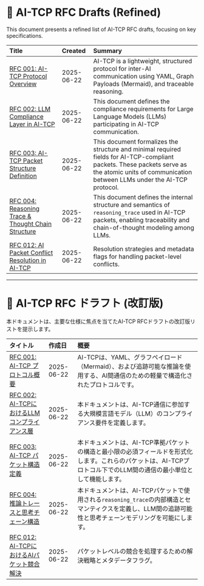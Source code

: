 # 📑 AI-TCP RFC Drafts (Refined)

This document presents a refined list of AI-TCP RFC drafts, focusing on key specifications.

| Title | Created | Summary |
| :---- | :------ | :------ |
| [RFC 001: AI-TCP Protocol Overview](001_ai_tcp_overview.md) | 2025-06-22 | AI-TCP is a lightweight, structured protocol for inter-AI communication using YAML, Graph Payloads (Mermaid), and traceable reasoning. |
| [RFC 002: LLM Compliance Layer in AI-TCP](002_llm_compliance.md) | 2025-06-22 | This document defines the compliance requirements for Large Language Models (LLMs) participating in AI-TCP communication. |
| [RFC 003: AI-TCP Packet Structure Definition](003_packet_definition.md) | 2025-06-22 | This document formalizes the structure and minimal required fields for AI-TCP-compliant packets. These packets serve as the atomic units of communication between LLMs under the AI-TCP protocol. |
| [RFC 004: Reasoning Trace & Thought Chain Structure](004_reasoning_trace_structure.md) | 2025-06-22 | This document defines the internal structure and semantics of `reasoning_trace` used in AI-TCP packets, enabling traceability and chain-of-thought modeling among LLMs. |
| [RFC 012: AI Packet Conflict Resolution in AI-TCP](../012_conflict_resolution.md) | 2025-06-22 | Resolution strategies and metadata flags for handling packet-level conflicts. |

---

# 📑 AI-TCP RFC ドラフト (改訂版)

本ドキュメントは、主要な仕様に焦点を当てたAI-TCP RFCドラフトの改訂版リストを提示します。

| タイトル | 作成日 | 概要 |
| :------- | :----- | :--- |
| [RFC 001: AI-TCP プロトコル概要](001_ai_tcp_overview.md) | 2025-06-22 | AI-TCPは、YAML、グラフペイロード（Mermaid）、および追跡可能な推論を使用する、AI間通信のための軽量で構造化されたプロトコルです。 |
| [RFC 002: AI-TCPにおけるLLMコンプライアンス層](002_llm_compliance.md) | 2025-06-22 | 本ドキュメントは、AI-TCP通信に参加する大規模言語モデル（LLM）のコンプライアンス要件を定義します。 |
| [RFC 003: AI-TCP パケット構造定義](003_packet_definition.md) | 2025-06-22 | 本ドキュメントは、AI-TCP準拠パケットの構造と最小限の必須フィールドを形式化します。これらのパケットは、AI-TCPプロトコル下でのLLM間の通信の最小単位として機能します。 |
| [RFC 004: 推論トレースと思考チェーン構造](004_reasoning_trace_structure.md) | 2025-06-22 | 本ドキュメントは、AI-TCPパケットで使用される`reasoning_trace`の内部構造とセマンティクスを定義し、LLM間の追跡可能性と思考チェーンモデリングを可能にします。 |
| [RFC 012: AI-TCPにおけるAIパケット競合解決](../012_conflict_resolution.md) | 2025-06-22 | パケットレベルの競合を処理するための解決戦略とメタデータフラグ。 |